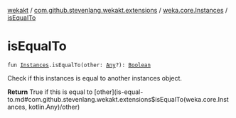 [wekakt](../../index.md) / [com.github.stevenlang.wekakt.extensions](../index.md) / [weka.core.Instances](index.md) / [isEqualTo](./is-equal-to.md)

# isEqualTo

`fun `[`Instances`](http://weka.sourceforge.net/doc.stable/weka/core/Instances.html)`.isEqualTo(other: `[`Any`](https://kotlinlang.org/api/latest/jvm/stdlib/kotlin/-any/index.html)`?): `[`Boolean`](https://kotlinlang.org/api/latest/jvm/stdlib/kotlin/-boolean/index.html)

Check if this instances is equal to another instances object.

**Return**
True if this is equal to [other](is-equal-to.md#com.github.stevenlang.wekakt.extensions$isEqualTo(weka.core.Instances, kotlin.Any)/other)

